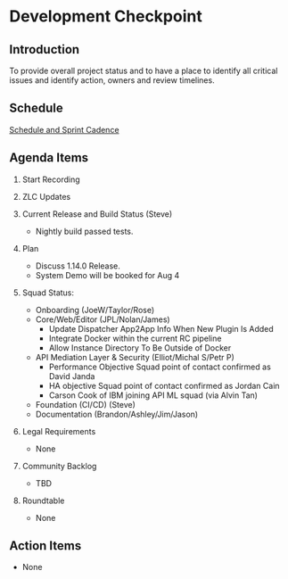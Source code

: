 # Development Checkpoint

Introduction
------------
To provide overall project status and to have a place to identify all critical issues and identify action, owners and review timelines.

Schedule
--------
[Schedule and Sprint Cadence](https://github.com/zowe/community/blob/master/Project%20Management/PI%20Planning/20PI3%20Planning/Zowe%20PI%20%26%20Sprint%20Cadence.md)



Agenda Items
------------
1. Start Recording
2. ZLC Updates
3. Current Release and Build Status (Steve)
   - Nightly build passed tests.
4. Plan
     - Discuss 1.14.0 Release.
     - System Demo will be booked for Aug 4
5. Squad Status:
    - Onboarding (JoeW/Taylor/Rose)
    - Core/Web/Editor (JPL/Nolan/James)
      - Update Dispatcher App2App Info When New Plugin Is Added
      - Integrate Docker within the current RC pipeline
      - Allow Instance Directory To Be Outside of Docker
    - API Mediation Layer & Security (Elliot/Michal S/Petr P)  
      - Performance Objective Squad point of contact confirmed as David Janda
      - HA objective Squad point of contact confirmed as Jordan Cain
      - Carson Cook of IBM joining API ML squad (via Alvin Tan)
    - Foundation (CI/CD) (Steve)
    - Documentation (Brandon/Ashley/Jim/Jason)

6. Legal Requirements
    - None

7. Community Backlog
    - TBD
8. Roundtable
    - None

Action Items
------------
- None
